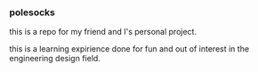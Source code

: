 ### polesocks
this is a repo for my friend and I's personal project.

this is a learning expirience done for fun and out of interest in the engineering design field. 
